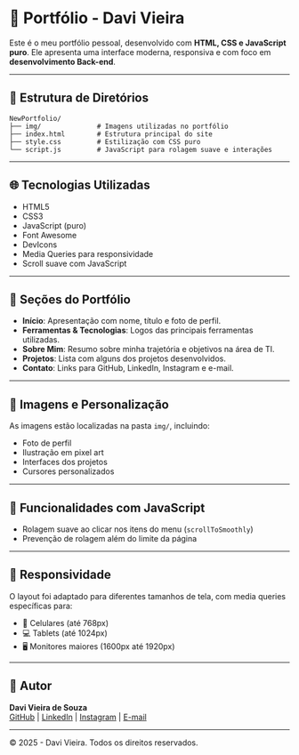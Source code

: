 
# 💼 Portfólio - Davi Vieira

Este é o meu portfólio pessoal, desenvolvido com **HTML, CSS e JavaScript puro**. Ele apresenta uma interface moderna, responsiva e com foco em **desenvolvimento Back-end**.

---

## 📁 Estrutura de Diretórios

```
NewPortfolio/
├── img/              # Imagens utilizadas no portfólio
├── index.html        # Estrutura principal do site
├── style.css         # Estilização com CSS puro
└── script.js         # JavaScript para rolagem suave e interações
```

---

## 🌐 Tecnologias Utilizadas

- HTML5
- CSS3
- JavaScript (puro)
- Font Awesome
- DevIcons
- Media Queries para responsividade
- Scroll suave com JavaScript

---

## 🧠 Seções do Portfólio

- **Início**: Apresentação com nome, título e foto de perfil.
- **Ferramentas & Tecnologias**: Logos das principais ferramentas utilizadas.
- **Sobre Mim**: Resumo sobre minha trajetória e objetivos na área de TI.
- **Projetos**: Lista com alguns dos projetos desenvolvidos.
- **Contato**: Links para GitHub, LinkedIn, Instagram e e-mail.

---

## 📸 Imagens e Personalização

As imagens estão localizadas na pasta `img/`, incluindo:

- Foto de perfil
- Ilustração em pixel art
- Interfaces dos projetos
- Cursores personalizados

---

## 🚀 Funcionalidades com JavaScript

- Rolagem suave ao clicar nos itens do menu (`scrollToSmoothly`)
- Prevenção de rolagem além do limite da página

---

## 📱 Responsividade

O layout foi adaptado para diferentes tamanhos de tela, com media queries específicas para:

- 📱 Celulares (até 768px)
- 💻 Tablets (até 1024px)
- 🖥️ Monitores maiores (1600px até 1920px)

---

## 👤 Autor

**Davi Vieira de Souza**  
[GitHub](https://github.com/Davivieirasz) | [LinkedIn](https://www.linkedin.com/in/davivieiraa) | [Instagram](https://www.instagram.com/_davivieiraa/) | [E-mail](mailto:davivieiralm02@hotmail.com)

---

© 2025 - Davi Vieira. Todos os direitos reservados.
